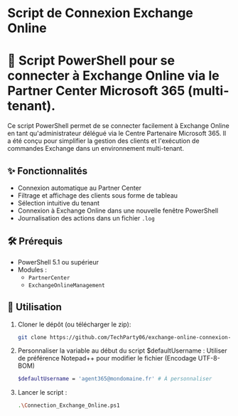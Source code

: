 # Script de Connexion Exchange Online
# 🔐 Script PowerShell pour se connecter à Exchange Online via le Partner Center Microsoft 365 (multi-tenant).

Ce script PowerShell permet de se connecter facilement à Exchange Online en tant qu'administrateur délégué via le Centre Partenaire Microsoft 365. Il a été conçu pour simplifier la gestion des clients et l'exécution de commandes Exchange dans un environnement multi-tenant.

## ✨ Fonctionnalités

- Connexion automatique au Partner Center
- Filtrage et affichage des clients sous forme de tableau
- Sélection intuitive du tenant
- Connexion à Exchange Online dans une nouvelle fenêtre PowerShell
- Journalisation des actions dans un fichier `.log`

## 🛠️ Prérequis

- PowerShell 5.1 ou supérieur
- Modules :
  - `PartnerCenter`
  - `ExchangeOnlineManagement`

## 🚀 Utilisation

1. Cloner le dépôt (ou télécharger le zip):
   ```bash
   git clone https://github.com/TechParty06/exchange-online-connexion-script.git
   ```
2. Personnaliser la variable au début du script $defaultUsername :
   Utiliser de préférence Notepad++ pour modifier le fichier (Encodage UTF-8-BOM)
   ```bash
   $defaultUsername = 'agent365@mondomaine.fr' # À personnaliser
   ```
3. Lancer le script :
   ```bash
   .\Connection_Exchange_Online.ps1
   ```
